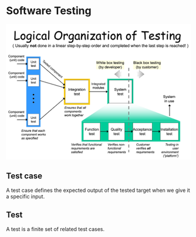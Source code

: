 # Software Testing

![](intro.jpg)

## Test case

A test case defines the expected output of the tested target when we give it a specific input.

## Test

A test is a finite set of related test cases.